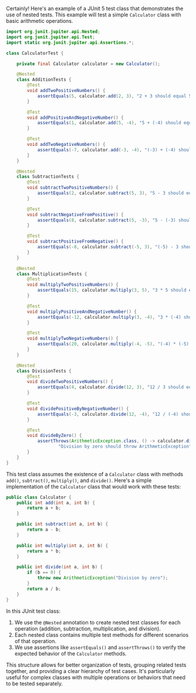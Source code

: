 Certainly! Here's an example of a JUnit 5 test class that demonstrates the use of nested tests. This example will test a simple `Calculator` class with basic arithmetic operations.

```java
import org.junit.jupiter.api.Nested;
import org.junit.jupiter.api.Test;
import static org.junit.jupiter.api.Assertions.*;

class CalculatorTest {

    private final Calculator calculator = new Calculator();

    @Nested
    class AdditionTests {
        @Test
        void addTwoPositiveNumbers() {
            assertEquals(5, calculator.add(2, 3), "2 + 3 should equal 5");
        }

        @Test
        void addPositiveAndNegativeNumber() {
            assertEquals(1, calculator.add(5, -4), "5 + (-4) should equal 1");
        }

        @Test
        void addTwoNegativeNumbers() {
            assertEquals(-7, calculator.add(-3, -4), "(-3) + (-4) should equal -7");
        }
    }

    @Nested
    class SubtractionTests {
        @Test
        void subtractTwoPositiveNumbers() {
            assertEquals(2, calculator.subtract(5, 3), "5 - 3 should equal 2");
        }

        @Test
        void subtractNegativeFromPositive() {
            assertEquals(8, calculator.subtract(5, -3), "5 - (-3) should equal 8");
        }

        @Test
        void subtractPositiveFromNegative() {
            assertEquals(-8, calculator.subtract(-5, 3), "(-5) - 3 should equal -8");
        }
    }

    @Nested
    class MultiplicationTests {
        @Test
        void multiplyTwoPositiveNumbers() {
            assertEquals(15, calculator.multiply(3, 5), "3 * 5 should equal 15");
        }

        @Test
        void multiplyPositiveAndNegativeNumber() {
            assertEquals(-12, calculator.multiply(3, -4), "3 * (-4) should equal -12");
        }

        @Test
        void multiplyTwoNegativeNumbers() {
            assertEquals(20, calculator.multiply(-4, -5), "(-4) * (-5) should equal 20");
        }
    }

    @Nested
    class DivisionTests {
        @Test
        void divideTwoPositiveNumbers() {
            assertEquals(4, calculator.divide(12, 3), "12 / 3 should equal 4");
        }

        @Test
        void dividePositiveByNegativeNumber() {
            assertEquals(-3, calculator.divide(12, -4), "12 / (-4) should equal -3");
        }

        @Test
        void divideByZero() {
            assertThrows(ArithmeticException.class, () -> calculator.divide(5, 0),
                    "Division by zero should throw ArithmeticException");
        }
    }
}
```

This test class assumes the existence of a `Calculator` class with methods `add()`, `subtract()`, `multiply()`, and `divide()`. Here's a simple implementation of the `Calculator` class that would work with these tests:

```java
public class Calculator {
    public int add(int a, int b) {
        return a + b;
    }

    public int subtract(int a, int b) {
        return a - b;
    }

    public int multiply(int a, int b) {
        return a * b;
    }

    public int divide(int a, int b) {
        if (b == 0) {
            throw new ArithmeticException("Division by zero");
        }
        return a / b;
    }
}
```

In this JUnit test class:

1. We use the `@Nested` annotation to create nested test classes for each operation (addition, subtraction, multiplication, and division).
2. Each nested class contains multiple test methods for different scenarios of that operation.
3. We use assertions like `assertEquals()` and `assertThrows()` to verify the expected behavior of the `Calculator` methods.

This structure allows for better organization of tests, grouping related tests together, and providing a clear hierarchy of test cases. It's particularly useful for complex classes with multiple operations or behaviors that need to be tested separately.